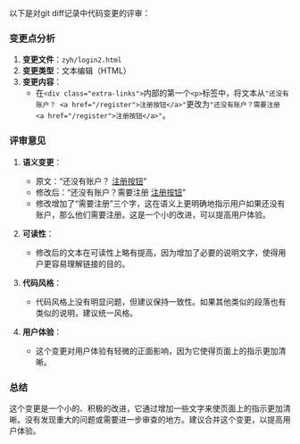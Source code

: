 以下是对git diff记录中代码变更的评审：

### 变更点分析

1. **变更文件**：`zyh/login2.html`
2. **变更类型**：文本编辑（HTML）
3. **变更内容**：
   - 在`<div class="extra-links">`内部的第一个`<p>`标签中，将文本从`"还没有账户？ <a href="/register">注册按钮</a>"`更改为`"还没有账户？需要注册 <a href="/register">注册按钮</a>"`。

### 评审意见

1. **语义变更**：
   - 原文：“还没有账户？ <a href="/register">注册按钮</a>”
   - 修改后：“还没有账户？需要注册 <a href="/register">注册按钮</a>”
   - 修改增加了“需要注册”三个字，这在语义上更明确地指示用户如果还没有账户，那么他们需要注册。这是一个小的改进，可以提高用户体验。

2. **可读性**：
   - 修改后的文本在可读性上略有提高，因为增加了必要的说明文字，使得用户更容易理解链接的目的。

3. **代码风格**：
   - 代码风格上没有明显问题，但建议保持一致性。如果其他类似的段落也有类似的说明，建议统一风格。

4. **用户体验**：
   - 这个变更对用户体验有轻微的正面影响，因为它使得页面上的指示更加清晰。

### 总结

这个变更是一个小的、积极的改进，它通过增加一些文字来使页面上的指示更加清晰。没有发现重大的问题或需要进一步审查的地方。建议合并这个变更，以提高用户体验。